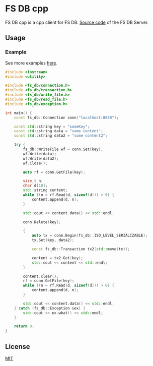 # FS DB cpp

FS DB cpp is a cpp client for FS DB. [Source code](https://github.com/glebziz/fs_db) of the FS DB Server. 

## Usage

### Example

See more examples [here](https://github.com/glebziz/fs_db_cpp/tree/master/example/).

```c++
#include <iostream>
#include <utility>

#include <fs_db/connection.h>
#include <fs_db/transaction.h>
#include <fs_db/write_file.h>
#include <fs_db/read_file.h>
#include <fs_db/exception.h>

int main() {
    const fs_db::Connection conn("localhost:8888");

    const std::string key = "someKey";
    const std::string data = "some content";
    const std::string data2 = "some content2";

    try {
        fs_db::WriteFile wf = conn.Set(key);
        wf.Write(data);
        wf.Write(data2);
        wf.Close();

        auto rf = conn.GetFile(key);

        size_t n;
        char d[10];
        std::string content;
        while ((n = rf.Read(d, sizeof(d))) > 0) {
            content.append(d, n);
        }

        std::cout << content.data() << std::endl;

        conn.Delete(key);

        {
            auto tx = conn.Begin(fs_db::ISO_LEVEL_SERIALIZABLE);
            tx.Set(key, data2);

            const fs_db::Transaction tx2(std::move(tx));

            content = tx2.Get(key);
            std::cout << content << std::endl;
        }

        content.clear();
        rf = conn.GetFile(key);
        while ((n = rf.Read(d, sizeof(d))) > 0) {
            content.append(d, n);
        }

        std::cout << content.data() << std::endl;
    } catch (fs_db::Exception &ex) {
        std::cout << ex.what() << std::endl;
    }

    return 0;
}
```

## License

[MIT](https://choosealicense.com/licenses/mit/)